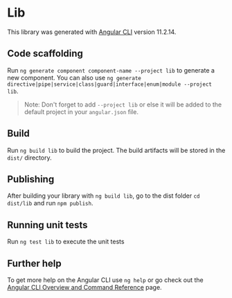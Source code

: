 # Lib

This library was generated with [Angular CLI](https://github.com/angular/angular-cli) version 11.2.14.

## Code scaffolding

Run `ng generate component component-name --project lib` to generate a new component. You can also use `ng generate directive|pipe|service|class|guard|interface|enum|module --project lib`.
> Note: Don't forget to add `--project lib` or else it will be added to the default project in your `angular.json` file. 

## Build

Run `ng build lib` to build the project. The build artifacts will be stored in the `dist/` directory.

## Publishing

After building your library with `ng build lib`, go to the dist folder `cd dist/lib` and run `npm publish`.

## Running unit tests

Run `ng test lib` to execute the unit tests

## Further help

To get more help on the Angular CLI use `ng help` or go check out the [Angular CLI Overview and Command Reference](https://angular.io/cli) page.
